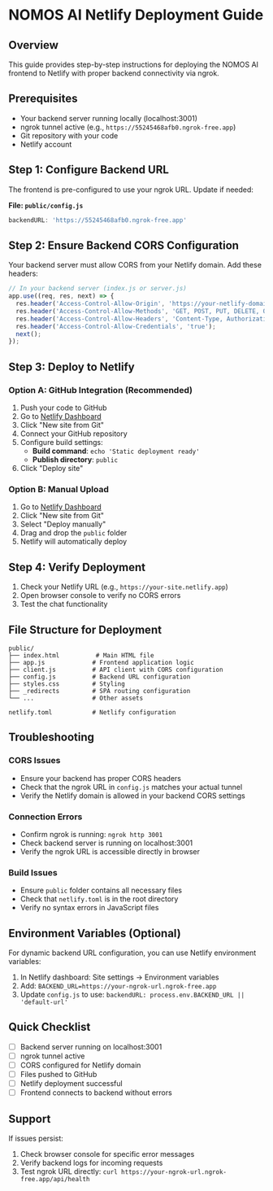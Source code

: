 # NOMOS AI Netlify Deployment Guide

## Overview
This guide provides step-by-step instructions for deploying the NOMOS AI frontend to Netlify with proper backend connectivity via ngrok.

## Prerequisites
- Your backend server running locally (localhost:3001)
- ngrok tunnel active (e.g., `https://55245468afb0.ngrok-free.app`)
- Git repository with your code
- Netlify account

## Step 1: Configure Backend URL
The frontend is pre-configured to use your ngrok URL. Update if needed:

**File: `public/config.js`**
```javascript
backendURL: 'https://55245468afb0.ngrok-free.app'
```

## Step 2: Ensure Backend CORS Configuration
Your backend server must allow CORS from your Netlify domain. Add these headers:

```javascript
// In your backend server (index.js or server.js)
app.use((req, res, next) => {
  res.header('Access-Control-Allow-Origin', 'https://your-netlify-domain.netlify.app');
  res.header('Access-Control-Allow-Methods', 'GET, POST, PUT, DELETE, OPTIONS');
  res.header('Access-Control-Allow-Headers', 'Content-Type, Authorization');
  res.header('Access-Control-Allow-Credentials', 'true');
  next();
});
```

## Step 3: Deploy to Netlify

### Option A: GitHub Integration (Recommended)
1. Push your code to GitHub
2. Go to [Netlify Dashboard](https://app.netlify.com)
3. Click "New site from Git"
4. Connect your GitHub repository
5. Configure build settings:
   - **Build command**: `echo 'Static deployment ready'`
   - **Publish directory**: `public`
6. Click "Deploy site"

### Option B: Manual Upload
1. Go to [Netlify Dashboard](https://app.netlify.com)
2. Click "New site from Git"
3. Select "Deploy manually"
4. Drag and drop the `public` folder
5. Netlify will automatically deploy

## Step 4: Verify Deployment
1. Check your Netlify URL (e.g., `https://your-site.netlify.app`)
2. Open browser console to verify no CORS errors
3. Test the chat functionality

## File Structure for Deployment
```
public/
├── index.html          # Main HTML file
├── app.js             # Frontend application logic
├── client.js          # API client with CORS configuration
├── config.js          # Backend URL configuration
├── styles.css         # Styling
├── _redirects         # SPA routing configuration
└── ...                # Other assets

netlify.toml           # Netlify configuration
```

## Troubleshooting

### CORS Issues
- Ensure your backend has proper CORS headers
- Check that the ngrok URL in `config.js` matches your actual tunnel
- Verify the Netlify domain is allowed in your backend CORS settings

### Connection Errors
- Confirm ngrok is running: `ngrok http 3001`
- Check backend server is running on localhost:3001
- Verify the ngrok URL is accessible directly in browser

### Build Issues
- Ensure `public` folder contains all necessary files
- Check that `netlify.toml` is in the root directory
- Verify no syntax errors in JavaScript files

## Environment Variables (Optional)
For dynamic backend URL configuration, you can use Netlify environment variables:

1. In Netlify dashboard: Site settings → Environment variables
2. Add: `BACKEND_URL=https://your-ngrok-url.ngrok-free.app`
3. Update `config.js` to use: `backendURL: process.env.BACKEND_URL || 'default-url'`

## Quick Checklist
- [ ] Backend server running on localhost:3001
- [ ] ngrok tunnel active
- [ ] CORS configured for Netlify domain
- [ ] Files pushed to GitHub
- [ ] Netlify deployment successful
- [ ] Frontend connects to backend without errors

## Support
If issues persist:
1. Check browser console for specific error messages
2. Verify backend logs for incoming requests
3. Test ngrok URL directly: `curl https://your-ngrok-url.ngrok-free.app/api/health`
